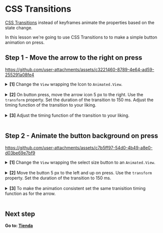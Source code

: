 # CSS Transitions

[CSS Transitions](https://docs.swmansion.com/react-native-reanimated/docs/next/category/css-transitions) instead of keyframes animate the properties based on the state change.

In this lesson we're going to use CSS Transitions to to make a simple button animation on press.

## Step 1 - Move the arrow to the right on press

https://github.com/user-attachments/assets/c3221460-8789-4e64-ad59-255291a08fe4


<details>
<summary>
  <b>[1]</b> Change the <code>View</code> wrapping the Icon to <code>Animated.View</code>.
</summary>

```jsx
import Animated from "react-native-reanimated";

<Animated.View>
  <Octicons name="arrow-right" size={24} color="white" />
</Animated.View>
```

</details>
<br />

<details>
<summary>
  <b>[2]</b> On button press, move the arrow icon 5 px to the right. Use the <code>transform</code> property. Set the duration of the transition to 150 ms. Adjust the timing function of the transition to your liking.
</summary>
  <br/>

```jsx
<Animated.View
  style={{
    transitionProperty: "transform",
    transitionDuration: 150,
    transform: [{ translateX: pressed ? 5 : 0 }],
  }}
>
  <Octicons name="arrow-right" size={24} color="white" />
</Animated.View>
```

</details>
<br/>

<details>
<summary>
  <b>[3]</b> Adjust the timing function of the transition to your liking.
</summary>
  <br/>

```jsx
<Animated.View
  style={{
    {/* ... */}
    transitionTimingFunction: "ease-in",
  }}
>
  <Octicons name="arrow-right" size={24} color="white" />
</Animated.View>
```

</details>
<br/>

## Step 2 - Animate the button background on press

https://github.com/user-attachments/assets/c7b5ff97-54d0-4b49-a8e0-d03be69e7bf9

<details>
<summary>
  <b>[1]</b> Change the <code>View</code> wrapping the select size button to an <code>Animated.View</code>.
</summary>

```jsx
<Animated.View
  style={[
    styles.selectSizeButtonBackground,
    { width: layout.width, height: layout.height },
  ]}
/>
```

</details>
<br />

<details>
<summary>
  <b>[2]</b> Move the button 5 px to the left and up on press. Use the <code>transform</code> property. Set the duration of the transition to 150 ms.
</summary>

```jsx
<Animated.View
  style={[
    styles.selectSizeButtonBackground,
    { width: layout.width, height: layout.height },
    {
      transitionProperty: "transform",
      transitionDuration: 150,
      transform: [
        { translateX: pressed ? -5 : 0 },
        { translateY: pressed ? -5 : 0 },
      ],
    },
  ]}
/>
```

</details>
<br />

<details>
<summary>
  <b>[3]</b> To make the animation consistent set the same tranisition timing function as for the arrow. 
</summary>

```jsx
<Animated.View
  style={[
    {
      {/* ... */}
      transitionTimingFunction: "ease-in",
    },
  ]}
/>
```

</details>
<br />


## Next step

**Go to: [Tienda](../3_Tienda/)**
